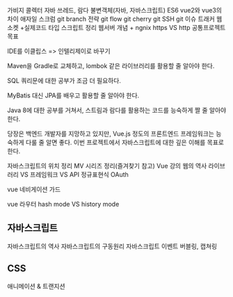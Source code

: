 가비지 콜렉터
자바 쓰레드, 람다
불변객체(자바, 자바스크립트)
ES6
vue2와 vue3의 차이
애자일 스크럼
git branch 전략
git flow
git cherry
git SSH
git 이슈 트래커
웹소켓 +실제코드
타입 스크립트 정리
웹서버 개념 + ngnix
https VS http
공통프로젝트 목표

IDE를 이클립스 => 인텔리제이로 바꾸기

Maven을 Gradle로 교체하고, lombok 같은 라이브러리를 활용할 줄 알아야 한다.

SQL 쿼리문에 대한 공부가 조금 더 필요하다.

MyBatis 대신 JPA를 배우고 활용할 줄 알아야 한다.

Java 8에 대한 공부를 거쳐서, 스트림과 람다를 활용하는 코드를 능숙하게 짤 줄 알아야 한다.

당장은 백엔드 개발자를 지망하고 있지만, Vue.js 정도의 프론트엔드 프레임워크는 능숙하게 다룰 줄 알면 좋다. 이번 프로젝트에서 자바스크립트에 대한 깊은 이해를 목표로 한다.

자바스크립트의 위치 정리
MV 시리즈 정리(즐겨찾기 참고)
Vue 강의
웹의 역사
라이브러리 VS 프레임워크 VS API
정규표현식
OAuth

vue 네비게이션 가드

vue 라우터 hash mode VS history mode

## 자바스크립트

자바스크립트의 역사
자바스크립트의 구동원리
자바스크립트 이벤트 버블링, 캡쳐링

## CSS

애니메이션 & 트랜지션
